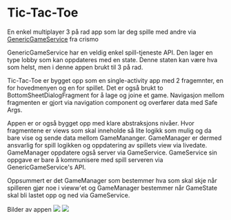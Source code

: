 # Tic-Tac-Toe

En enkel multiplayer 3 på rad app som lar deg spille med andre via [GenericGameService](https://github.com/crismo/GenericGameService) fra crismo

GenericGameService har en veldig enkel spill-tjeneste API. Den lager en type lobby som kan oppdateres med en state. Denne staten kan være hva som helst, men i denne appen brukt til 3 på rad.

Tic-Tac-Toe er bygget opp som en single-activity app med 2 fragemnter, en for hovedmenyen og en for spillet. Det er også brukt to BottomSheetDialogFragment for å lage og joine et game. Navigasjon mellom fragmenten er gjort via navigation component og overfører data med Safe Args. 

Appen er or også bygget opp med klare abstraksjons nivåer. Hvor fragmentene er views som skal inneholde så lite logikk som mulig og da bare vise og sende data mellom GameMananger. 
GameManager er dermed ansvarlig for spill logikken og oppdatering av spillets view via livedate. GameManager oppdatere også server via GameService. 
GameService sin oppgave er bare å kommunisere med spill serveren via GenericGameService's API. 

Oppsummert er det GameManager som bestemmer hva som skal skje når spilleren gjør noe i vieww'et og GameManager bestemmer når GameState skal bli lastet opp og ned via GameService.

Bilder av appen
![](https://user-images.githubusercontent.com/69724523/117991001-f59cc100-b33d-11eb-8251-001e6833efdb.png)
![](https://user-images.githubusercontent.com/69724523/117991114-0cdbae80-b33e-11eb-857e-32f60f332dc5.png)


